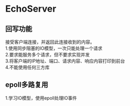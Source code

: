# EchoServer  
## 回写功能
接受客户端连接，并返回此连接收到的内容。  
1.使用同步阻塞的IO模型，一次只能处理一个请求  
2.要求能服务多个请求，但不要求实现并发  
3.将客户端的IP地址、端口、请求内容、响应内容打印到前台  
4.不能使用任何三方库  

## epoll多路复用
1.学习IO模型，使用epoll处理IO事件  
